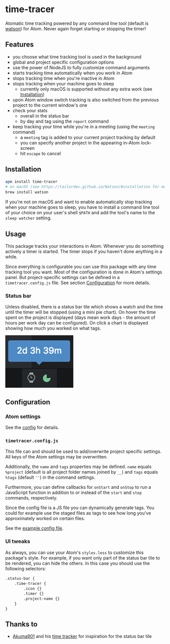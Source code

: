 # time-tracer

Atomatic time tracking powered by any command line tool (default is [watson](http://tailordev.github.io/Watson/)) for Atom.
Never again forget starting or stopping the timer!

## Features

- you choose what time tracking tool is used in the background
- global and project specific configuration options
- use the power of NodeJS to fully customize command arguments
- starts tracking time automatically when you work in Atom
- stops tracking time when you're inactive in Atom
- stops tracking when your machine goes to sleep
    - currently only macOS is supported without any extra work (see [Installation](#installation))
- upon Atom window switch tracking is also switched from the previous project to the current window's one
- check your stats
    - overall in the status bar
    - by day and tag using the `report` command
- keep tracking your time while you're in a meeting (using the `meeting` command)
    - a `meeting` tag is added to your current project tracking by default
    - you can specify another project in the appearing in-Atom lock-screen
    - hit `escape` to cancel

## Installation

```bash
apm install time-tracer
# on macOS (see https://tailordev.github.io/Watson/#installation for more details)
brew install watson
```

If you're not on macOS and want to enable automatically stop tracking
when your machine goes to sleep, you have to install a command line tool
of your choice on your user's shell `$PATH` and add the tool's name to the
`sleep watcher` setting.

## Usage

This package tracks your interactions in Atom.
Whenever you do something actively a timer is started.
The timer stops if you haven't done anything in a while.

Since everything is configurable you can use this package with any time
tracking tool you want.
Most of the configuration is done in Atom's settings panel.
But project-specific settings can be defined in a `timetracer.config.js` file.
See section [Configuration](#timetracer.config.js) for more details.

### Status bar

Unless disabled, there is a status bar tile which shows a watch and the time until the timer
will be stopped (using a mini pie chart).
On hover the time spent on the project is displayed (days mean work days - the amount of hours per work day can be configured).
On click a chart is displayed showing how much you worked on what tags.

![Status bar tile screenshot](./img/status-bar-tile.png)

## Configuration

### Atom settings

See the [config](https://github.com/jneuendorf/atom-time-tracer/blob/master/src/config.js) for details.

### `timetracer.config.js`

This file can and should be used to add/overwrite project specific settings.
All keys of the Atom settings may be overwritten.

Additionally, the `name` and `tags` properties may be defined.
`name` equals `%project` (default is all project folder names joined by `__`) and `tags` equals `%tags` (default `''`) in the command settings.

Furthermore, you can define callbacks for `onStart` and `onStop` to run a JavaScript function in addition to or instead of the `start` and `stop` commands, respectively.

Since the config file is a JS file you can dynamically generate tags.
You could for example use the staged files as tags to see how long you've approximately worked on certain files.

See the [example config file](https://github.com/jneuendorf/atom-time-tracer/blob/master/timetracer.config.js).

### UI tweaks

As always, you can use your Atom's `styles.less` to customize this package's style.
For example, if you want only part of the status bar tile to be rendered, you can hide the others.
In this case you should use the following selectors:

```less
.status-bar {
    .time-tracer {
        .icon {}
        .timer {}
        .project-name {}
    }
}
```

## Thanks to

- [Akuma901](https://github.com/Akuma901) and his [time tracker](https://github.com/Akuma901/atom-time-tracker)
  for inspiration for the status bar tile
